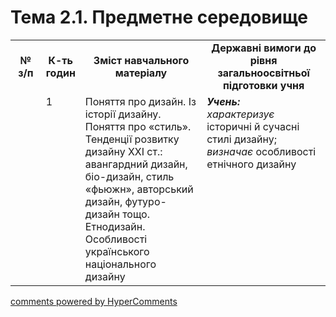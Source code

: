 <div id="hypercomments_widget" class="js-hypercomments-widget invisible"></div>

# Тема 2.1. Предметне середовище


<table>
  <tr>
    <td width="10%" align="center"><b>№ з/п</b></td>
    <td width="10%" align="center"><b>К-ть годин</b></td>
    <td width="40%" align="center"><b>Зміст навчального матеріалу</b></td>
    <td width="40%" align="center"><b>Державні вимоги до рівня загальноосвітньої підготовки учня</b></td>
  </tr>
  <tr>
<td width="10%" style="vertical-align:top !important;"></td>
<td width="10%" style="vertical-align:top !important;">1</td>
    <td width="40%" style="vertical-align:top !important;">
Поняття про дизайн. Із історії дизайну. Поняття про «стиль». Тенденції розвитку дизайну ХХІ ст.: авангардний дизайн, біо-дизайн, стиль «фьюжн», авторський дизайн, футуро-дизайн тощо. <br>
 Етнодизайн. Особливості українського національного дизайну 
</td>
    <td width="40%" style="vertical-align:top !important;">
<i><b>Учень:</b></i><br>
<i>характеризує</i> історичні й сучасні стилі дизайну;<br>
<i>визначає</i> особливості етнічного дизайну
</td>
  </tr>
</table>

<div class="js-hypercomments-container">
<a href="http://hypercomments.com" class="hc-link" title="comments widget">comments powered by HyperComments</a>
</div>